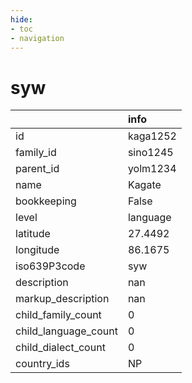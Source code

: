 ```yaml
---
hide:
- toc
- navigation
---
```

# syw
|                      | info     |
|:---------------------|:---------|
| id                   | kaga1252 |
| family_id            | sino1245 |
| parent_id            | yolm1234 |
| name                 | Kagate   |
| bookkeeping          | False    |
| level                | language |
| latitude             | 27.4492  |
| longitude            | 86.1675  |
| iso639P3code         | syw      |
| description          | nan      |
| markup_description   | nan      |
| child_family_count   | 0        |
| child_language_count | 0        |
| child_dialect_count  | 0        |
| country_ids          | NP       |
